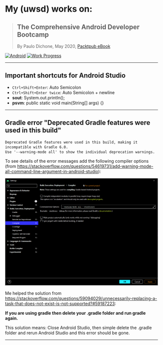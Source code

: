 # My (uwsd) works on:

> ## The Comprehensive Android Developer Bootcamp
> By Paulo Dichone, May 2020, [Packtpub eBook](https://subscription.packtpub.com/video/mobile/9781800561083)

[![Android](https://img.shields.io/badge/Android%20Studio-4.0-blue)](https://img.shields.io/badge/Android%20Studio-4.0-blue)
[![Work Progress](https://img.shields.io/badge/My%20Work%20Progress-8%25-orange)](https://img.shields.io/badge/My%20Work%20Progress-8%25-orange)

---
## Important shortcuts for Android Studio
- `Ctrl+Shift+Enter`: Auto Semicolon
- `Ctrl+Shift+Enter twice`:  Auto Semicolon + newline
- **sout**: System.out.println();
- **psvm**: public static void main(String[] args) {}

---
## Gradle error "Deprecated Gradle features were used in this build"
```
Deprecated Gradle features were used in this build, making it incompatible with Gradle 6.0.
Use '--warning-mode all' to show the individual deprecation warnings.
```

To see details of the error messages add the following compiler options (from https://stackoverflow.com/questions/54619731/add-warning-mode-all-command-line-argument-in-android-studio):

![](images/gradle_deprecated_warning.png)

Me helped the solution from https://stackoverflow.com/questions/59094029/unnecessarily-replacing-a-task-that-does-not-exist-is-not-supported?#59187223:

**If you are using gradle then delete your .gradle folder and run gradle again.**

This solution means: Close Android Studio, then simple delete the .gradle folder and rerun Android Studio and this error should be gone.

---

